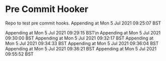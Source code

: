 # Pre Commit Hooker 

Repo to test pre commit hooks.
Appending at Mon  5 Jul 2021 09:25:07 BST

Appending at Mon  5 Jul 2021 09:29:15 BST\n
Appending at Mon  5 Jul 2021 09:30:00 BST
Appending at Mon  5 Jul 2021 09:32:17 BST
Appending at Mon  5 Jul 2021 09:34:33 BST
Appending at Mon  5 Jul 2021 09:36:04 BST
Appending at Mon  5 Jul 2021 09:36:21 BST
Appending at Mon  5 Jul 2021 09:55:52 BST
